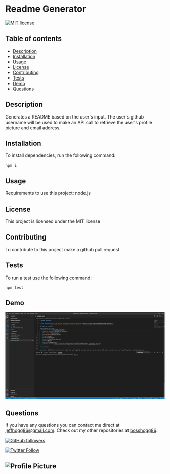 # Readme Generator

[![MIT license](https://img.shields.io/badge/license-MIT-blue.svg)](https://github.com/bosshogg86/readme-generator)

## Table of contents

  - [Description](#description)
  - [Installation](#installation)
  - [Usage](#usage)
  - [License](#license)
  - [Contributing](#contributing)
  - [Tests](#tests)
  - [Demo](#demo)
  - [Questions](#questions)

## Description

Generates a README based on the user's input. The user's github username will be used to make an API call to retrieve the user's profile picture and email address.

## Installation

To install dependencies, run the following command: 
```
npm i
```

## Usage

Requirements to use this project: node.js

## License

This project is licensed under the MIT license

## Contributing

To contribute to this project make a github pull request

## Tests

To run a test use the following command: 
```
npm test
```

## Demo

[![App Demo](demo/readme.gif)](https://github.com/bosshogg86/readme-generator)

## Questions

If you have any questions you can contact me direct at <jeffhogg86@gmail.com>. Check out my other repositories at [bosshogg86](https://github.com/bosshogg86).

[![GitHub followers](https://img.shields.io/github/followers/bosshogg86.svg?style=social&label=Follow)](https://github.com/bosshogg86)

[![Twitter Follow](https://img.shields.io/twitter/follow/JeffHogg86.svg?style=social)](https://twitter.com/JeffHogg86)

## ![Profile Picture](https://avatars0.githubusercontent.com/u/67076205?v=4)
